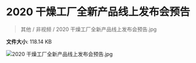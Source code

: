 # 2020 干燥工厂全新产品线上发布会预告

> 其他 / 非视频 / 2020 干燥工厂全新产品线上发布会预告.jpg

**文件大小**: 118.14 KB

<img src="https://file.hsyhx.top/archive/其他/非视频/2020 干燥工厂全新产品线上发布会预告.jpg"  alt="2020 干燥工厂全新产品线上发布会预告.jpg" />